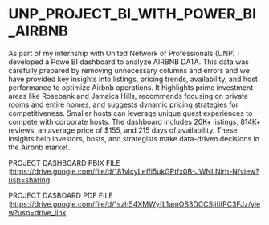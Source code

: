 # UNP_PROJECT_BI_WITH_POWER_BI_AIRBNB

As part of my internship with United Network of Professionals (UNP) I developed a Powe BI dashboard to analyze AIRBNB DATA. This data was carefully prepared by removing unnecessary columns and errors and we have provided key insights into listings, pricing trends, availability, and host performance to optimize Airbnb operations. It highlights prime investment areas like Rosebank and Jamaica Hills, recommends focusing on private rooms and entire homes, and suggests dynamic pricing strategies for competitiveness. Smaller hosts can leverage unique guest experiences to compete with corporate hosts. The dashboard includes 20K+ listings, 814K+ reviews, an average price of $155, and 215 days of availability. These insights help investors, hosts, and strategists make data-driven decisions in the Airbnb market.

PROJECT DASHBOARD PBIX FILE :https://drive.google.com/file/d/181vlcyLeffi5ukGPtfx0B-JWNLNirh-N/view?usp=sharing

PROJECT DASBOARD PDF FILE   :https://drive.google.com/file/d/1szh54XMWyfL1amOS3DCCSiifiIPC3FJz/view?usp=drive_link
